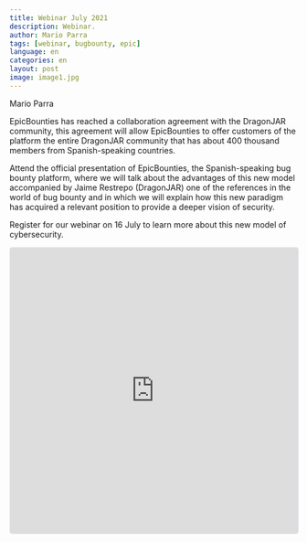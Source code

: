 ```yaml
---
title: Webinar July 2021
description: Webinar.
author: Mario Parra
tags: [webinar, bugbounty, epic]
language: en
categories: en
layout: post
image: image1.jpg
---
```

Mario Parra

EpicBounties has reached a collaboration agreement with the DragonJAR community, this agreement will allow EpicBounties to offer customers of the platform the entire DragonJAR community that has about 400 thousand members from Spanish-speaking countries.
   
Attend the official presentation of EpicBounties, the Spanish-speaking bug bounty platform, where we will talk about the advantages of this new model accompanied by Jaime Restrepo (DragonJAR) one of the references in the world of bug bounty and in which we will explain how this new paradigm has acquired a relevant position to provide a deeper vision of security. 

Register for our webinar on 16 July to learn more about this new model of cybersecurity.

<iframe
  src="https://lu.ma/embed-checkout/evt-f4DEN0HcrsPOVrG"
  width="100%"
  height="500"
  frameborder="0"
  style="border:1px solid #bfcbda88;border-radius:4px;"
  allowfullscreen=""
  aria-hidden="false"
  tabindex="0"
></iframe>


